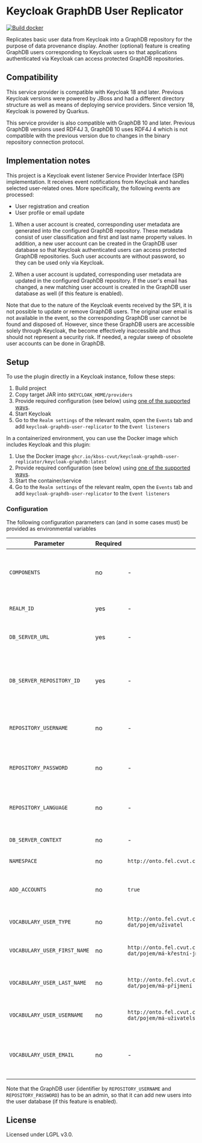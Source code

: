 # Keycloak GraphDB User Replicator 
[![Build docker](https://github.com/kbss-cvut/keycloak-graphdb-user-replicator/actions/workflows/build-docker.yml/badge.svg)](https://github.com/kbss-cvut/keycloak-graphdb-user-replicator/actions/workflows/build-docker.yml)

Replicates basic user data from Keycloak into a GraphDB repository for the purpose of data provenance display. 
Another (optional) feature is creating GraphDB users corresponding to Keycloak users so that applications authenticated 
via Keycloak can access protected GraphDB repositories.

## Compatibility

This service provider is compatible with Keycloak 18 and later. Previous Keycloak versions were powered by JBoss and had a different
directory structure as well as means of deploying service providers. Since version 18, Keycloak is powered by Quarkus.

This service provider is also compatible with GraphDB 10 and later. Previous GraphDB versions used RDF4J 3, GraphDB 10 uses
RDF4J 4 which is not compatible with the previous version due to changes in the binary repository connection protocol.

## Implementation notes

This project is a Keycloak event listener Service Provider Interface (SPI) implementation. It receives event notifications
from Keycloak and handles selected user-related ones. More specifically, the following events are processed:

* User registration and creation
* User profile or email update

1. When a user account is created, corresponding user metadata are generated into the configured GraphDB repository. These metadata
consist of user classification and first and last name property values. In addition, a new user account can be created in the GraphDB user database
so that Keycloak authenticated users can access protected GraphDB repositories. Such user accounts are without password, so they can be used
   only via Keycloak.
   
2. When a user account is updated, corresponding user metadata are updated in the configured GraphDB repository. If the user's email
has changed, a new matching user account is created in the GraphDB user database as well (if this feature is enabled).
   
Note that due to the nature of the Keycloak events received by the SPI, it is not possible to update or remove GraphDB users. The
original user email is not available in the event, so the corresponding GraphDB user cannot be found and disposed of. However, since
these GraphDB users are accessible solely through Keycloak, the become effectively inaccessible and thus should not represent a security
risk.
If needed, a regular sweep of obsolete user accounts can be done in GraphDB.


## Setup

To use the plugin directly in a Keycloak instance, follow these steps:

1. Build project
2. Copy target JAR into `$KEYCLOAK_HOME/providers`
3. Provide required configuration (see below) using [one of the supported ways](https://www.keycloak.org/server/configuration).
4. Start Keycloak
5. Go to the `Realm settings` of the relevant realm, open the `Events` tab and add `keycloak-graphdb-user-replicator` to the `Event listeners`

In a containerized environment, you can use the Docker image which includes Keycloak and this plugin:

1. Use the Docker image `ghcr.io/kbss-cvut/keycloak-graphdb-user-replicator/keycloak-graphdb:latest`
2. Provide required configuration (see below) using [one of the supported ways](https://www.keycloak.org/server/configuration).
3. Start the container/service
4. Go to the `Realm settings` of the relevant realm, open the `Events` tab and add `keycloak-graphdb-user-replicator` to the `Event listeners`

### Configuration

The following configuration parameters can (and in some cases must) be provided as environmental variables

| Parameter                    | Required | Default value                                                                              | Description                                                                                                                                                            |
|------------------------------|----------|--------------------------------------------------------------------------------------------|------------------------------------------------------------------------------------------------------------------------------------------------------------------------|
| `COMPONENTS`                 | no       | -                                                                                          | Base64 encoded configuration of DB_SERVER_REPOSITORY_ID, DB_SERVER_URL and REALM_ID through common assembly line configuration.                                        |
| `REALM_ID`                   | yes      | -                                                                                          | Identifier of the realm for which events should be processed.                                                                                                          |
| `DB_SERVER_URL`              | yes      | -                                                                                          | URL of the GraphDB server on which user accounts corresponding to keycloak accounts need to be created.                                                                |
| `DB_SERVER_REPOSITORY_ID`    | yes      | -                                                                                          | Identifier of the repository into which basic user metadata should be replicated by this SPI. Repository URL will be resolved based on GraphDB server URL and this id. |
| `REPOSITORY_USERNAME`        | no       | -                                                                                          | Username to authenticate with when replicating user metadata into the triple store repository and into the GraphDB user database.                                      |
| `REPOSITORY_PASSWORD`        | no       | -                                                                                          | Password to authenticate with when replicating user metadata into the triple store repository and into the GraphDB user database.                                      |
| `REPOSITORY_LANGUAGE`        | no       | -                                                                                          | Language tag added to string literals representing user metadata. Defaults to nothing, meaning the literals are saved as `xsd:string`                                  |
| `DB_SERVER_CONTEXT`          | no       | -                                                                                          | Identifier of named graph into which user account metadata will be saved.                                                                                              |
| `NAMESPACE`                  | no       | `http://onto.fel.cvut.cz/ontologies/uzivatel/`                                             | Namespace for generating user identifiers.                                                                                                                             |
| `ADD_ACCOUNTS`               | no       | `true`                                                                                     | Allows disabling replication of user accounts to GraphDB's user database for deployments where such a functionality is not required.                                   |
| `VOCABULARY_USER_TYPE`       | no       | `http://onto.fel.cvut.cz/ontologies/slovník/agendový/popis-dat/pojem/uživatel`             | Type to assign the generated user instance in the repository.                                                                                                          |
| `VOCABULARY_USER_FIRST_NAME` | no       | `http://onto.fel.cvut.cz/ontologies/slovník/agendový/popis-dat/pojem/má-křestní-jméno`     | Property used to represent the first name of the generated user instance in the repository.                                                                            |
| `VOCABULARY_USER_LAST_NAME`  | no       | `http://onto.fel.cvut.cz/ontologies/slovník/agendový/popis-dat/pojem/má-příjmení`          | Property used to represent the last name of the generated user instance in the repository.                                                                             |
| `VOCABULARY_USER_USERNAME`   | no       | `http://onto.fel.cvut.cz/ontologies/slovník/agendový/popis-dat/pojem/má-uživatelské-jméno` | Property used to represent the username of the generated user instance in the repository.                                                                              |
| `VOCABULARY_USER_EMAIL`      | no       | -                                                                                          | Property used to represent the email of the generated user instance in the repository. If not specified, the email is not replicated into the repository.              |

Note that the GraphDB user (identifier by `REPOSITORY_USERNAME` and `REPOSITORY_PASSWORD`) has to be an admin, 
so that it can add new users into the user database (if this feature is enabled).


## License

Licensed under LGPL v3.0.
